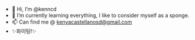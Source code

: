 - 👋 Hi, I’m @kenncd
- 🌱 I’m currently learning everything, I like to consider myself as a sponge.
- 📫 Can find me @ kenyacastellanosd@gmail.com
- ✨화이팅!✨

<!---
kenncd/kenncd is a ✨ special ✨ repository because its `README.md` (this file) appears on your GitHub profile.
You can click the Preview link to take a look at your changes.
--->
